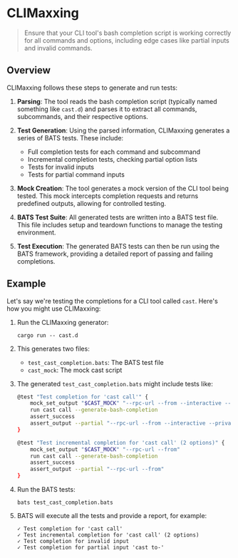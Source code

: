 # CLIMaxxing

> Ensure that your CLI tool's bash completion script is working correctly for all commands and options, including edge cases like partial inputs and invalid commands.


## Overview

CLIMaxxing follows these steps to generate and run tests:

1. **Parsing**: The tool reads the bash completion script (typically named something like `cast.d`) and parses it to extract all commands, subcommands, and their respective options.

2. **Test Generation**: Using the parsed information, CLIMaxxing generates a series of BATS tests. These include:
   - Full completion tests for each command and subcommand
   - Incremental completion tests, checking partial option lists
   - Tests for invalid inputs
   - Tests for partial command inputs

3. **Mock Creation**: The tool generates a mock version of the CLI tool being tested. This mock intercepts completion requests and returns predefined outputs, allowing for controlled testing.

4. **BATS Test Suite**: All generated tests are written into a BATS test file. This file includes setup and teardown functions to manage the testing environment.

5. **Test Execution**: The generated BATS tests can then be run using the BATS framework, providing a detailed report of passing and failing completions.

## Example

Let's say we're testing the completions for a CLI tool called `cast`. Here's how you might use CLIMaxxing:

1. Run the CLIMaxxing generator:
   ```
   cargo run -- cast.d
   ```

2. This generates two files:
   - `test_cast_completion.bats`: The BATS test file
   - `cast_mock`: The mock cast script

3. The generated `test_cast_completion.bats` might include tests like:
   ```bash
   @test "Test completion for 'cast call'" {
       mock_set_output "$CAST_MOCK" "--rpc-url --from --interactive --private-key"
       run cast call --generate-bash-completion
       assert_success
       assert_output --partial "--rpc-url --from --interactive --private-key"
   }

   @test "Test incremental completion for 'cast call' (2 options)" {
       mock_set_output "$CAST_MOCK" "--rpc-url --from"
       run cast call --generate-bash-completion
       assert_success
       assert_output --partial "--rpc-url --from"
   }
   ```

4. Run the BATS tests:
   ```
   bats test_cast_completion.bats
   ```

5. BATS will execute all the tests and provide a report, for example:
   ```
   ✓ Test completion for 'cast call'
   ✓ Test incremental completion for 'cast call' (2 options)
   ✓ Test completion for invalid input
   ✓ Test completion for partial input 'cast to-'
   ```

